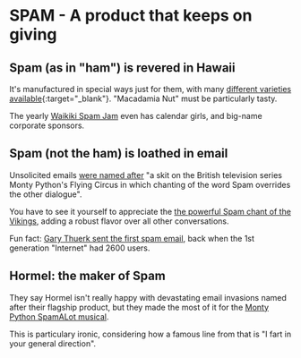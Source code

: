 # SPAM - A product that keeps on giving

## Spam (as in "ham") is revered in Hawaii

It's manufactured in special ways just for them, with many 
[different varieties available](https://en.wikipedia.org/wiki/Spam_(food)#Varieties){:target="_blank"}.  "Macadamia Nut" must be particularly tasty.

The yearly [Waikiki Spam Jam](https://spamjamhawaii.com) even has calendar girls, and big-name corporate sponsors.

## Spam (not the ham) is loathed in email

Unsolicited emails [were named after](http://www.merriam-webster.com/dictionary/spam) "a skit on the British television series Monty Python's Flying Circus in which chanting of the word Spam overrides the other dialogue".

You have to see it yourself to appreciate the [the powerful Spam chant of the Vikings](https://www.dailymotion.com/video/x9fly1), adding a robust flavor over all other conversations.

Fun fact: [Gary Thuerk sent the first spam email](https://moosend.com/blog/gary-thuerk-people-make-the-same-mistakes-over-and-over-again/), back when the 1st generation "Internet" had 2600 users.

## Hormel: the maker of Spam

They say Hormel isn't really happy with devastating email invasions named after their flagship product, but they made the most of it for the [Monty Python SpamALot musical](https://live.staticflickr.com/132/317748112_24b3d622d7_b.jpg).

This is particulary ironic, considering how a famous line from that is "I fart in your general direction".
